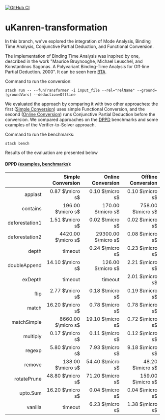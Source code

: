 [![GitHub CI](https://github.com/kajigor/uKanren_transformations/workflows/CI/badge.svg)](https://github.com/kajigor/uKanren_transformations/actions)

# uKanren-transformation

In this branch, we've explored the integration of Mode Analysis, Binding Time Analysis, Conjunctive Partial Deduction, and Functional Conversion. 

The implementation of Binding Time Analysis was inspired by one, described in the work "Maurice Bruynooghe, Michael Leuschel, and Konstantinos Sagonas. A Polyvariant
Binding-Time Analysis for Off-line Partial Deduction. 2000". It can be seen here [BTA](https://github.com/kajigor/uKanren_transformations/tree/BTA/src/BTA).

Command to run the conversion: 

```stack run -- --funTransformer -i input_file --rel="relName" --ground=[groundVars] --deduction=Offline```

We evaluated the approach by comparing it with two other approaches: the first (<ins>Simple Conversion</ins>) uses simple Functional Conversion, and the second (<ins>Online Conversion</ins>) runs Conjunctive Partial Deduction before the conversion. We compared approaches on the [DPPD](https://github.com/leuschel/DPPD) benchmarks and some examples of the Verifier-to-Solver approach.

Command to run the benchmarks:

```stack bench```

Results of the evaluation are presented below

#### DPPD ([examples](https://github.com/kajigor/uKanren_transformations/tree/BTA/test/resources/newSyntax/withTypeAnnotations/dppd), [benchmarks](https://github.com/kajigor/uKanren_transformations/tree/BTA/bench/DPPD)):

|               | Simple Conversion | Online Conversion  | Offline Conversion |
| -------------:| -----------------:| ------------------:| ------------------:| 
|       applast | 0.87 $\micro s$   | 0.10 $\micro s$    |  0.10 $\micro s$   |
|      contains | 196.00 $\micro s$ | 170.00 $\micro s$  | 758.00 $\micro s$  |
|deforestation1 | 1.51 $\micro s$   |   0.02 $\micro s$  |   0.02 $\micro s$  |
|deforestation2 | 4420.00 $\micro s$  | 29300.00 $\micro s$   |   0.08 $\micro s$  |
|       depth   | timeout           |  0.24 $\micro s$   | 0.23 $\micro s$    |
|  doubleAppend | 14.10 $\micro s$  | 126.00 $\micro s$  | 2.21 $\micro s$    |
|      exDepth  | timeout           |   timeout          | 2.01 $\micro s$    |
|         flip  | 2.77 $\micro s$   |  0.18 $\micro s$   | 0.19 $\micro s$    |
|        match  | 16.20 $\micro s$  |  0.78 $\micro s$   | 0.78 $\micro s$    |
|  matchSimple  |8660.00 $\micro s$ |  19.10 $\micro s$  | 0.72 $\micro s$    |
|  multiply     | 0.17 $\micro s$   |  0.11 $\micro s$   | 0.12 $\micro s$    |
|       regexp  | 5.80 $\micro s$   |  7.93 $\micro s$   | 9.18 $\micro s$    |
|       remove  | 138.00 $\micro s$ | 54.40 $\micro s$   | 48.20 $\micro s$   |
|   rotatePrune | 48.80 $\micro s$  | 71.20 $\micro s$   | 159.00 $\micro s$  |
|      upto.Sum | 16.20 $\micro s$  | 0.04 $\micro s$    | 0.04 $\micro s$    |
|       vanilla |         timeout   | 6.23 $\micro s$    | 1.38 $\micro s$    |
